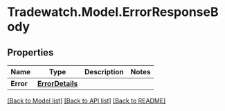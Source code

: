 # Tradewatch.Model.ErrorResponseBody

## Properties

Name | Type | Description | Notes
------------ | ------------- | ------------- | -------------
**Error** | [**ErrorDetails**](ErrorDetails.md) |  | 

[[Back to Model list]](../README.md#documentation-for-models) [[Back to API list]](../README.md#documentation-for-api-endpoints) [[Back to README]](../README.md)

